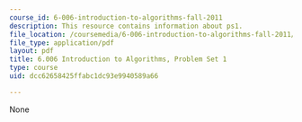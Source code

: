 ```yaml
---
course_id: 6-006-introduction-to-algorithms-fall-2011
description: This resource contains information about ps1.
file_location: /coursemedia/6-006-introduction-to-algorithms-fall-2011/dcc62658425ffabc1dc93e9940589a66_MIT6_006F11_ps1.pdf
file_type: application/pdf
layout: pdf
title: 6.006 Introduction to Algorithms, Problem Set 1
type: course
uid: dcc62658425ffabc1dc93e9940589a66

---
```

None